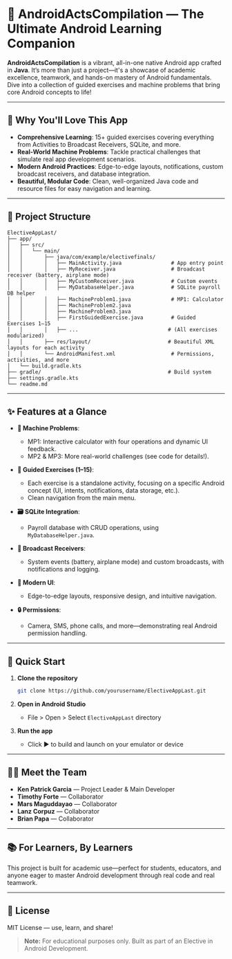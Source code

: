 # 🚀 AndroidActsCompilation — The Ultimate Android Learning Companion

**AndroidActsCompilation** is a vibrant, all-in-one native Android app crafted in **Java**. It’s more than just a project—it's a showcase of academic excellence, teamwork, and hands-on mastery of Android fundamentals. Dive into a collection of guided exercises and machine problems that bring core Android concepts to life!

---

## 🌟 Why You'll Love This App

- **Comprehensive Learning**: 15+ guided exercises covering everything from Activities to Broadcast Receivers, SQLite, and more.
- **Real-World Machine Problems**: Tackle practical challenges that simulate real app development scenarios.
- **Modern Android Practices**: Edge-to-edge layouts, notifications, custom broadcast receivers, and database integration.
- **Beautiful, Modular Code**: Clean, well-organized Java code and resource files for easy navigation and learning.

---

## 📂 Project Structure

```
ElectiveAppLast/
├── app/
│   ├── src/
│   │   └── main/
│   │       ├── java/com/example/electivefinals/
│   │       │   ├── MainActivity.java                # App entry point
│   │       │   ├── MyReceiver.java                  # Broadcast receiver (battery, airplane mode)
│   │       │   ├── MyCustomReceiver.java            # Custom events
│   │       │   ├── MyDatabaseHelper.java            # SQLite payroll DB helper
│   │       │   ├── MachineProblem1.java             # MP1: Calculator
│   │       │   ├── MachineProblem2.java
│   │       │   ├── MachineProblem3.java
│   │       │   ├── FirstGuidedExercise.java         # Guided Exercises 1–15
│   │       │   ├── ...                             # (All exercises modularized)
│   │       ├── res/layout/                         # Beautiful XML layouts for each activity
│   │       └── AndroidManifest.xml                  # Permissions, activities, and more
│   └── build.gradle.kts
├── gradle/                                         # Build system
├── settings.gradle.kts
└── readme.md
```

---

## ✨ Features at a Glance

- **🧩 Machine Problems**: 
  - MP1: Interactive calculator with four operations and dynamic UI feedback.
  - MP2 & MP3: More real-world challenges (see code for details!).

- **📘 Guided Exercises (1–15)**: 
  - Each exercise is a standalone activity, focusing on a specific Android concept (UI, intents, notifications, data storage, etc.).
  - Clean navigation from the main menu.

- **🗃 SQLite Integration**: 
  - Payroll database with CRUD operations, using `MyDatabaseHelper.java`.

- **📡 Broadcast Receivers**: 
  - System events (battery, airplane mode) and custom broadcasts, with notifications and logging.

- **🎨 Modern UI**: 
  - Edge-to-edge layouts, responsive design, and intuitive navigation.

- **🔒 Permissions**: 
  - Camera, SMS, phone calls, and more—demonstrating real Android permission handling.

---

## 🚦 Quick Start

1. **Clone the repository**
   ```bash
   git clone https://github.com/yourusername/ElectiveAppLast.git
   ```

2. **Open in Android Studio**
   - File > Open > Select `ElectiveAppLast` directory

3. **Run the app**
   - Click ▶️ to build and launch on your emulator or device

---

## 👨‍💻 Meet the Team

- **Ken Patrick Garcia** — Project Leader & Main Developer
- **Timothy Forte** — Collaborator
- **Mars Maguddayao** — Collaborator
- **Lanz Corpuz** — Collaborator
- **Brian Papa** — Collaborator

---

## 📚 For Learners, By Learners

This project is built for academic use—perfect for students, educators, and anyone eager to master Android development through real code and real teamwork.

---

## 🧠 License

MIT License — use, learn, and share!

> **Note:** For educational purposes only. Built as part of an Elective in Android Development.

